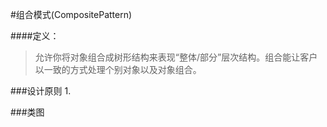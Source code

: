 #组合模式(CompositePattern)

####定义：
> 允许你将对象组合成树形结构来表现“整体/部分”层次结构。组合能让客户以一致的方式处理个别对象以及对象组合。

###设计原则
1. 


###类图



